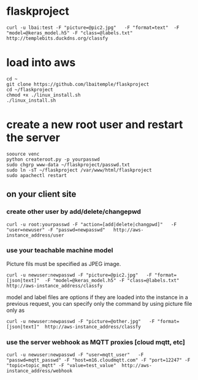 # flaskproject
```
curl -u lbai:test -F "picture=@pic2.jpg"   -F "format=text"  -F "model=@keras_model.h5" -F "class=@labels.txt"  http://templebits.duckdns.org/classfy
```

# load into aws 
```
cd ~
git clone https://github.com/lbaitemple/flaskproject
cd ~/flaskproject
chmod +x ./linux_install.sh 
./linux_install.sh 
```

# create a new root user and restart the server
```
soource venc
python createroot.py -p yourpasswd
sudo chgrp www-data ~/flaskproject/passwd.txt
sudo ln -sT ~/flaskproject /var/www/html/flaskproject
sudo apachectl restart
```


## on your client site
### create other user by add/delete/changepwd
```
curl -u root:yourpasswd -F "action=[add|delete|changpwd]"   -F "user=newuser" -F "passwd=newpasswd"   http://aws-instance_address/user
```

### use your teachable machine model

Picture fils must be specified as JPEG image.
```
curl -u newuser:newpasswd -F "picture=@pic2.jpg"   -F "format=[json|text]"  -F "model=@keras_model.h5" -F "class=@labels.txt"  http://aws-instance_address/classfy
```
model and label files are options if they are loaded into the instance in a previous request, you can specify only the command by using picture file only as
```
curl -u newuser:newpasswd -F "picture=@other.jpg"   -F "format=[json|text]"  http://aws-instance_address/classfy
```

### use the server webhook as MQTT proxies [cloud mqtt, etc]
```
curl -u newuser:newpasswd -F "user=mqtt_user"   -F "passwd=mqtt_passwd" -F "host=m16.cloudmqtt.com" -F "port=12247" -F "topic=topic_mqtt" -F "value=test_value"  http://aws-instance_address/webhook

```
